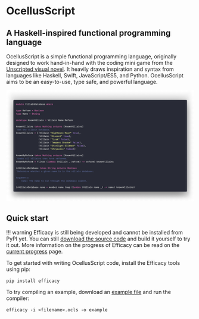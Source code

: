 # OcellusScript

## A Haskell-inspired functional programming language

OcellusScript is a simple functional programming language, originally designed to work hand-in-hand with the coding mini game from the [Unscripted visual novel](https://unscripted.marquiskurt.net). It heavily draws inspiration and syntax from languages like Haskell, Swift, JavaScript/ES5, and Python. OcellusScript aims to be an easy-to-use, type safe, and powerful language.

![OcellusScript Example](./code.png)

## Quick start

!!! warning
    Efficacy is still being developed and cannot be installed from PyPI yet. You can still [download the source code](https://github.com/alicerunsonfedora/ocellusscript) and build it yourself to try it out. More information on the progress of Efficacy can be read on the [current progress](./progress.md#efficacy) page.

To get started with writing OcellusScript code, install the Efficacy tools using pip:

```
pip install efficacy
```

To try compiling an example, download an [example file](https://github.com/alicerunsonfedora/ocellusscript/tree/master/examples) and run the compiler:

```
efficacy -i <filename>.ocls -o example
```